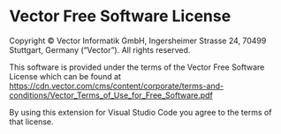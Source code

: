 Vector Free Software License
============================
Copyright © Vector Informatik GmbH, Ingersheimer Strasse 24, 70499 Stuttgart, Germany (“Vector”). 
All rights reserved.

This software is provided under the terms of the Vector Free Software License which can be found at
https://cdn.vector.com/cms/content/corporate/terms-and-conditions/Vector_Terms_of_Use_for_Free_Software.pdf

By using this extension for Visual Studio Code you agree to the terms of that license.
